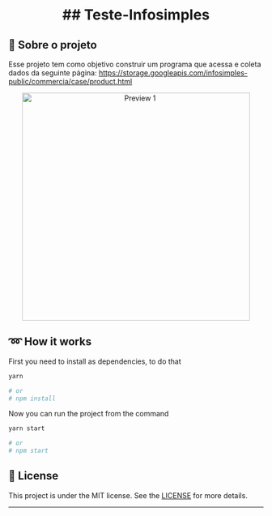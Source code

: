 <h1 align="center">
  ## Teste-Infosimples
</h1>


## :rocket: Sobre o projeto

Esse projeto tem como  objetivo construir um programa que acessa e coleta dados da seguinte
página:
https://storage.googleapis.com/infosimples-public/commercia/case/product.html

<p align="center">
  <img src="https://user-images.githubusercontent.com/85956064/186548141-dc16543c-1ec2-462a-a792-13888fe471b4.jpeg" alt="Preview 1" height="450" />
</p>

## :loop: How it works

First you need to install as dependencies, to do that

```bash
yarn

# or
# npm install
```

Now you can run the project from the command

```bash
yarn start

# or
# npm start
```


## :memo: License

This project is under the MIT license. See the [LICENSE](https://opensource.org/licenses/MIT) for more details.

---
